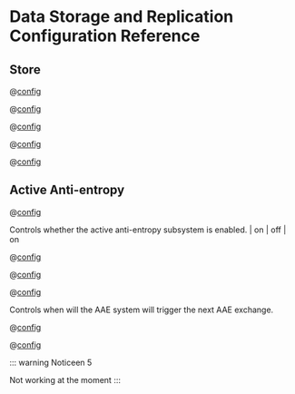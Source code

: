 # Data Storage and Replication Configuration Reference


## Store

@[config](store.data_dir)

@[config](store.open_retries_delay)

@[config](store.open_retry_Limit)

@[config](store.partitions)

@[config](store.shard_by)


## Active Anti-entropy

@[config](aae.enabled,on|off,on,v0.8.8)

Controls whether the active anti-entropy subsystem is enabled. | on \| off | on

@[config](aae.exchange_on_cluster_join,on|off,on)

@[config](aae.data_exchange_timeout,time_duration_units,1m)


@[config](aae.exchange_timer,time_duration_units,1m,v0.8.8)

Controls when will the AAE system will trigger the next AAE exchange.


@[config](aae.hashtree_timer,time_duration_units,10s,v0.8.8)

@[config](aae.hashtree_ttl,time_duration_units,1w,v0.8.8)

::: warning Noticeen 5

Not working at the moment
:::